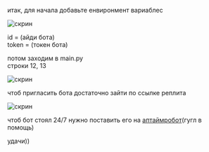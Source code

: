 итак, для начала добавьте енвиронмент вариаблес

![скрин](https://discord.is-terrible.xyz/r/chrome_8lSYOJAVDg.png)

id = (айди бота)  
token = (токен бота)  

потом заходим в main.py  
строки 12, 13

![скрин](https://discord.is-terrible.xyz/r/chrome_YCefSRoghk.png)

чтоб пригласить бота достаточно зайти по ссылке реплита

![скрин](https://discord.is-terrible.xyz/r/chrome_bfSRQhpzwy.png)

чтоб бот стоял 24/7 нужно поставить его на [аптаймробот](https://uptimerobot.com/)(гугл в помощь)  

удачи))
